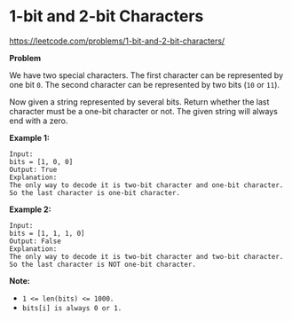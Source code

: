 # 1-bit and 2-bit Characters

https://leetcode.com/problems/1-bit-and-2-bit-characters/

**Problem**

We have two special characters. The first character can be represented by one bit ```0```. The second character can be represented by two bits (```10``` or ```11```).

Now given a string represented by several bits. Return whether the last character must be a one-bit character or not. The given string will always end with a zero.

**Example 1:**

```
Input:
bits = [1, 0, 0]
Output: True
Explanation: 
The only way to decode it is two-bit character and one-bit character. So the last character is one-bit character.
```

**Example 2:**

```
Input: 
bits = [1, 1, 1, 0]
Output: False
Explanation: 
The only way to decode it is two-bit character and two-bit character. So the last character is NOT one-bit character.
```

**Note:**

- ```1 <= len(bits) <= 1000.```
- ```bits[i] is always 0 or 1.```
